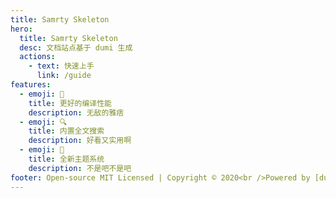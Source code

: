 ```yaml
---
title: Samrty Skeleton
hero:
  title: Samrty Skeleton
  desc: 文档站点基于 dumi 生成
  actions:
    - text: 快速上手
      link: /guide
features:
  - emoji: 🚀
    title: 更好的编译性能
    description: 无敌的雅痞
  - emoji: 🔍
    title: 内置全文搜索
    description: 好看又实用啊
  - emoji: 🎨
    title: 全新主题系统
    description: 不是吧不是吧
footer: Open-source MIT Licensed | Copyright © 2020<br />Powered by [dumi](https://d.umijs.org)
---
```

